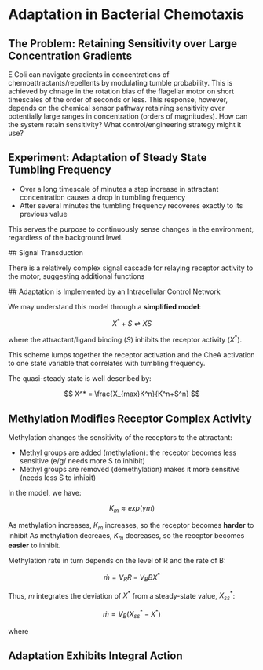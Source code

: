 # Adaptation in Bacterial Chemotaxis

## The Problem: Retaining Sensitivity over Large Concentration Gradients

E Coli can navigate gradients in concentrations of chemoattractants/repellents by modulating tumble probability. This is achieved by chnage in the rotation bias of the flagellar motor on short timescales of the order of seconds or less. This response, however, depends on the chemical sensor pathway retaining sensitivity over potentially large ranges in concentration (orders of magnitudes). How can the system retain sensitivity? What control/engineering strategy might it use?

## Experiment: Adaptation of Steady State Tumbling Frequency

- Over a long timescale of minutes a step increase in attractant concentration causes a drop in tumbling frequency
- After several minutes the tumbling frequency recoveres exactly to its previous value

This serves the purpose to continuously sense changes in the environment, regardless of the background level. 

## Signal Transduction 

There is a relatively complex signal cascade for relaying receptor activity to the motor, suggesting additional functions

## Adaptation is Implemented by an Intracellular Control Network 

We may understand this model through a **simplified model**:

$$
X^* + S \rightleftharpoons XS
$$

where the attractant/ligand binding ($S$) inhibits the receptor activity ($X^*$).

This scheme lumps together the receptor activation and the CheA activation to one state variable that correlates with tumbling frequency.

The quasi-steady state is well described by:

$$
X^* = \frac{X_{max}K^n}{K^n+S^n}
$$

## Methylation Modifies Receptor Complex Activity

Methylation changes the sensitivity of the receptors to the attractant:
- Methyl groups are added (methylation): the receptor becomes less sensitive (e/g/ needs more S to inhibit)
- Methyl groups are removed (demethylation) makes it more sensitive (needs less S to inhibit)

In the model, we have:

$$
K_m \approx exp(\gamma m)
$$

As methylation increases, $K_m$ increases, so the receptor becomes **harder** to inhibit
 As methylation decreaes, $K_m$ decreases, so the receptor becomes **easier** to inhibit.

 Methylation rate in turn depends on the level of R and the rate of B:

 $$
\dot m = V_R R - V_B BX^*
 $$

 Thus, $m$ integrates the deviation of $X^*$ from a steady-state value, $X^*_{ss}$:

 $$
\dot m = V_B(X^*_{ss} - X^*)
 $$

 where 



## Adaptation Exhibits Integral Action

